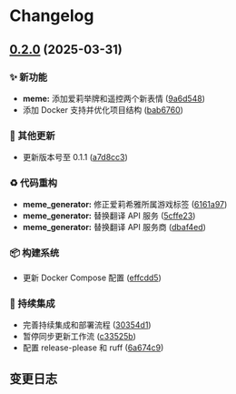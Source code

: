 # Changelog

## [0.2.0](https://github.com/ClarityJS/meme-generator/compare/v0.1.1...v0.2.0) (2025-03-31)


### ✨ 新功能

* **meme:** 添加爱莉举牌和遥控两个新表情 ([9a6d548](https://github.com/ClarityJS/meme-generator/commit/9a6d548c0e3bc4a75a49402a72d7c1f6ea37ab5a))
* 添加 Docker 支持并优化项目结构 ([bab6760](https://github.com/ClarityJS/meme-generator/commit/bab6760841a9e372e7e510209f9f6911501cdcd6))


### 🔧 其他更新

* 更新版本号至 0.1.1 ([a7d8cc3](https://github.com/ClarityJS/meme-generator/commit/a7d8cc389709513289036360a0d180691c13ef19))


### ♻️ 代码重构

* **meme_generator:** 修正爱莉希雅所属游戏标签 ([6161a97](https://github.com/ClarityJS/meme-generator/commit/6161a978affcfc8d5fc029f2e11cedf544b5bf73))
* **meme_generator:** 替换翻译 API 服务 ([5cffe23](https://github.com/ClarityJS/meme-generator/commit/5cffe23d6ff5b7df8b5396b4462bf329ef147289))
* **meme_generator:** 替换翻译 API 服务商 ([dbaf4ed](https://github.com/ClarityJS/meme-generator/commit/dbaf4edb146cde4bd71ed2af4428daf52e798420))


### 📦️ 构建系统

* 更新 Docker Compose 配置 ([effcdd5](https://github.com/ClarityJS/meme-generator/commit/effcdd52c9bfbca3c189c7f6e2bfc823503a7bf3))


### 🎡 持续集成

* 完善持续集成和部署流程 ([30354d1](https://github.com/ClarityJS/meme-generator/commit/30354d11db134a52300ce3b67465f171c5b60b11))
* 暂停同步更新工作流 ([c33525b](https://github.com/ClarityJS/meme-generator/commit/c33525b078ab6905c3014c7c9735ebe01dd637f0))
* 配置 release-please 和 ruff ([6a674c9](https://github.com/ClarityJS/meme-generator/commit/6a674c9e5531c46a82312d8f464816d126702fee))

## 变更日志
